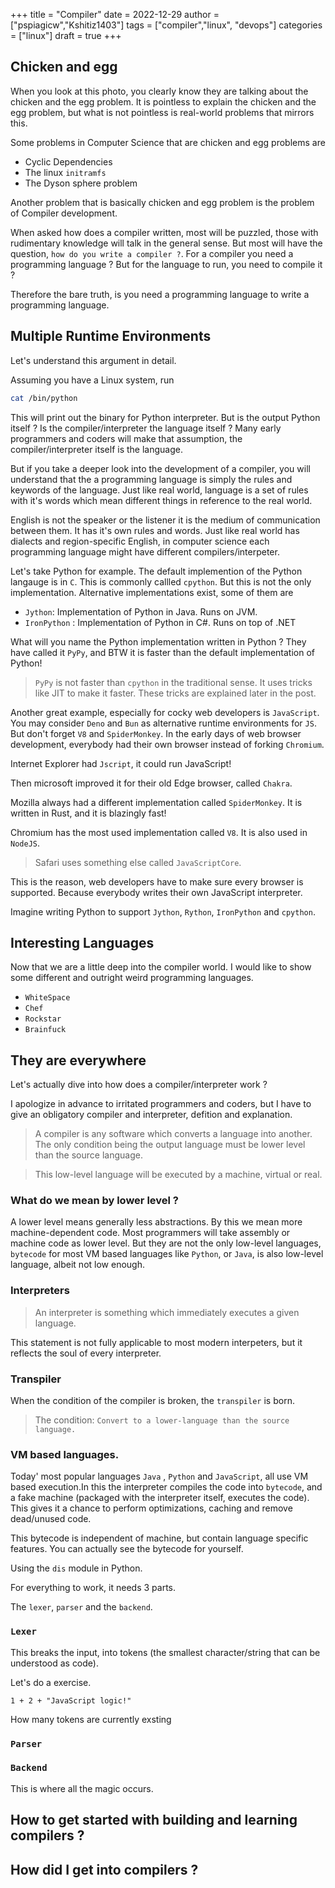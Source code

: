 +++
title = "Compiler"
date = 2022-12-29
author = ["pspiagicw","Kshitiz1403"]
tags = ["compiler","linux", "devops"]
categories = ["linux"]
draft = true
+++

## Chicken and egg

When you look at this photo, you clearly know they are talking about the chicken and the egg problem.
It is pointless to explain the chicken and the egg problem, but what is not pointless is real-world problems that mirrors this.

Some problems in Computer Science that are chicken and egg problems are
- Cyclic Dependencies
- The linux `initramfs`
- The Dyson sphere problem

Another problem that is basically chicken and egg problem is the problem of Compiler development.

When asked how does a compiler written, most will be puzzled, those with rudimentary knowledge will talk in the general sense.
But most will have the question, `how do you write a compiler ?`. For a compiler you need a programming language ? But for the language to run, you need to compile it ?

Therefore the bare truth, is you need a programming language to write a programming language.

## Multiple Runtime Environments

Let's understand this argument in detail.

Assuming you have a Linux system, run 

```sh
cat /bin/python
```
This will print out the binary for Python interpreter. But is the output Python itself ? 
Is the compiler/interpreter the language itself ? 
Many early programmers and coders will make that assumption, the compiler/interpreter itself is the language.

But if you take a deeper look into the development of a compiler, you will understand that the a programming language
is simply the rules and keywords of the language. Just like real world, language is a set of rules with it's words which mean different things in reference to the real world.

English is not the speaker or the listener it is the medium of communication between them. It has it's own rules and words.
Just like real world has dialects and region-specific English, in computer science each programming language might have different compilers/interpeter.

Let's take Python for example. The default implemention of the Python langauge is in `C`. This is commonly callled `cpython`.
But this is not the only implementation. Alternative implementations exist, some of them are
- `Jython`: Implementation of Python in Java. Runs on JVM.
- `IronPython` : Implementation of Python in C#. Runs on top of .NET

What will you name the Python implementation written in Python ?
They have called it `PyPy`, and BTW it is faster than the default implementation of Python!

> `PyPy` is not faster than `cpython` in the traditional sense. It uses tricks like JIT to make it faster.
    These tricks are explained later in the post.

Another great example, especially for cocky web developers is `JavaScript`. You may consider `Deno` and `Bun` as alternative runtime environments for `JS`.
But don't forget `V8` and `SpiderMonkey`. In the early days of web browser development, everybody had their own browser instead of forking `Chromium`.

Internet Explorer had `Jscript`, it could run JavaScript! 

Then microsoft improved it for their old Edge browser, called `Chakra`. 

Mozilla always had a different implementation called `SpiderMonkey`. It is written in Rust, and it is blazingly fast!

Chromium has the most used implementation called `V8`. It is also used in `NodeJS`. 

> Safari uses something else called `JavaScriptCore`.

This is the reason, web developers have to make sure every browser is supported. Because everybody writes their own JavaScript interpreter.

Imagine writing Python to support `Jython`, `Rython`, `IronPython` and `cpython`.

## Interesting Languages

Now that we are a little deep into the compiler world. I would like to show some different and outright weird programming languages.

- `WhiteSpace`
- `Chef`
- `Rockstar`
- `Brainfuck`

## They are everywhere

Let's actually dive into how does a compiler/interpreter work ?

I apologize in advance to irritated programmers and coders, but I have to give an obligatory compiler and interpreter, defition and explanation.

> A compiler is any software which converts a language into another. The only condition being the output language must be lower level than the source language.

> This low-level language will be executed by a machine, virtual or real.

### What do we mean by lower level ?

A lower level means generally less abstractions. By this we mean more machine-dependent code. Most programmers will take assembly or machine code as lower level.
But they are not the only low-level languages, `bytecode` for most VM based languages like `Python`, or `Java`, is also low-level language, albeit not low enough.

### Interpreters

> An interpreter is something which immediately executes a given language.

This statement is not fully applicable to most modern interpeters, but it reflects the soul of every interpreter.

### Transpiler

When the condition of the compiler is broken, the `transpiler` is born.

> The condition: `Convert to a lower-language than the source language.`

### VM based languages.

Today' most popular languages `Java` , `Python` and `JavaScript`, all use VM based execution.In this the interpreter compiles the code into `bytecode`, and a fake machine (packaged with the interpreter itself, executes the code).
This gives it a chance to perform optimizations, caching and remove dead/unused code.

This bytecode is independent of machine, but contain language specific features.
You can actually see the bytecode for yourself.

Using the `dis` module in Python.


For everything to work, it needs 3 parts.

The `lexer`, `parser` and the `backend`.


### `Lexer`

This breaks the input, into tokens (the smallest character/string that can be understood as code).

Let's do a exercise.

`1 + 2 + "JavaScript logic!"`

How many tokens are currently exsting

### `Parser`


### `Backend`

This is where all the magic occurs.


## How to get started with building and learning compilers ?

## How did I get into compilers ?

